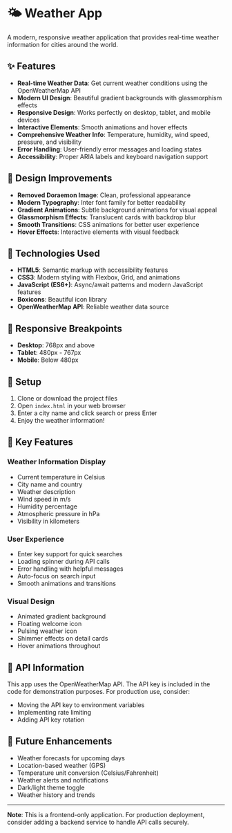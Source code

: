 # 🌤️ Weather App

A modern, responsive weather application that provides real-time weather information for cities around the world.

## ✨ Features

- **Real-time Weather Data**: Get current weather conditions using the OpenWeatherMap API
- **Modern UI Design**: Beautiful gradient backgrounds with glassmorphism effects
- **Responsive Design**: Works perfectly on desktop, tablet, and mobile devices
- **Interactive Elements**: Smooth animations and hover effects
- **Comprehensive Weather Info**: Temperature, humidity, wind speed, pressure, and visibility
- **Error Handling**: User-friendly error messages and loading states
- **Accessibility**: Proper ARIA labels and keyboard navigation support

## 🎨 Design Improvements

- **Removed Doraemon Image**: Clean, professional appearance
- **Modern Typography**: Inter font family for better readability
- **Gradient Animations**: Subtle background animations for visual appeal
- **Glassmorphism Effects**: Translucent cards with backdrop blur
- **Smooth Transitions**: CSS animations for better user experience
- **Hover Effects**: Interactive elements with visual feedback

## 🚀 Technologies Used

- **HTML5**: Semantic markup with accessibility features
- **CSS3**: Modern styling with Flexbox, Grid, and animations
- **JavaScript (ES6+)**: Async/await patterns and modern JavaScript features
- **Boxicons**: Beautiful icon library
- **OpenWeatherMap API**: Reliable weather data source

## 📱 Responsive Breakpoints

- **Desktop**: 768px and above
- **Tablet**: 480px - 767px
- **Mobile**: Below 480px

## 🔧 Setup

1. Clone or download the project files
2. Open `index.html` in your web browser
3. Enter a city name and click search or press Enter
4. Enjoy the weather information!

## 🌟 Key Features

### Weather Information Display
- Current temperature in Celsius
- City name and country
- Weather description
- Wind speed in m/s
- Humidity percentage
- Atmospheric pressure in hPa
- Visibility in kilometers

### User Experience
- Enter key support for quick searches
- Loading spinner during API calls
- Error handling with helpful messages
- Auto-focus on search input
- Smooth animations and transitions

### Visual Design
- Animated gradient background
- Floating welcome icon
- Pulsing weather icon
- Shimmer effects on detail cards
- Hover animations throughout

## 📄 API Information

This app uses the OpenWeatherMap API. The API key is included in the code for demonstration purposes. For production use, consider:

- Moving the API key to environment variables
- Implementing rate limiting
- Adding API key rotation

## 🎯 Future Enhancements

- Weather forecasts for upcoming days
- Location-based weather (GPS)
- Temperature unit conversion (Celsius/Fahrenheit)
- Weather alerts and notifications
- Dark/light theme toggle
- Weather history and trends

---

**Note**: This is a frontend-only application. For production deployment, consider adding a backend service to handle API calls securely. 